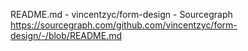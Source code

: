 README.md - vincentzyc/form-design - Sourcegraph
https://sourcegraph.com/github.com/vincentzyc/form-design/-/blob/README.md